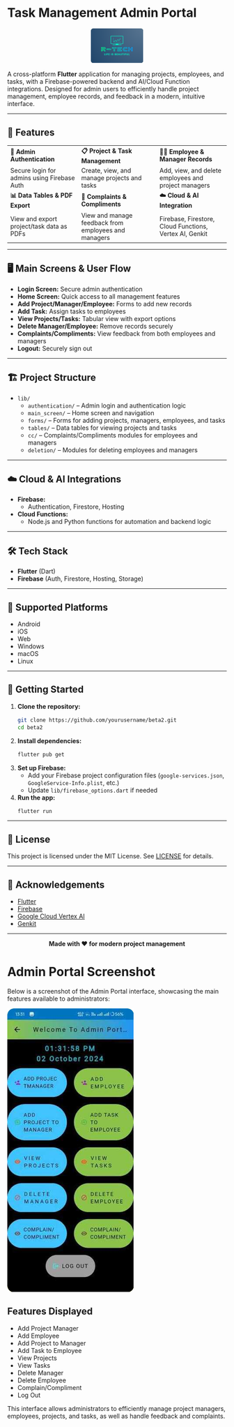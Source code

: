 # Task Management Admin Portal

<p align="center">
  <img src="images/logo.png" alt="Logo" width="120" />
</p>

A cross-platform **Flutter** application for managing projects, employees, and tasks, with a Firebase-powered backend and AI/Cloud Function integrations. Designed for admin users to efficiently handle project management, employee records, and feedback in a modern, intuitive interface.

---

## 🚀 Features

<div align="center">

<table>
  <tr>
    <td><b>👤 Admin Authentication</b></td>
    <td><b>📋 Project & Task Management</b></td>
    <td><b>🧑‍💼 Employee & Manager Records</b></td>
  </tr>
  <tr>
    <td>Secure login for admins using Firebase Auth</td>
    <td>Create, view, and manage projects and tasks</td>
    <td>Add, view, and delete employees and project managers</td>
  </tr>
  <tr>
    <td><b>📊 Data Tables & PDF Export</b></td>
    <td><b>💬 Complaints & Compliments</b></td>
    <td><b>☁️ Cloud & AI Integration</b></td>
  </tr>
  <tr>
    <td>View and export project/task data as PDFs</td>
    <td>View and manage feedback from employees and managers</td>
    <td>Firebase, Firestore, Cloud Functions, Vertex AI, Genkit</td>
  </tr>
</table>

</div>

---

## 🖥️ Main Screens & User Flow

- **Login Screen:** Secure admin authentication
- **Home Screen:** Quick access to all management features
- **Add Project/Manager/Employee:** Forms to add new records
- **Add Task:** Assign tasks to employees
- **View Projects/Tasks:** Tabular view with export options
- **Delete Manager/Employee:** Remove records securely
- **Complaints/Compliments:** View feedback from both employees and managers
- **Logout:** Securely sign out

---

## 🏗️ Project Structure

- `lib/`
    - `authentication/` – Admin login and authentication logic
    - `main_screen/` – Home screen and navigation
    - `forms/` – Forms for adding projects, managers, employees, and tasks
    - `tables/` – Data tables for viewing projects and tasks
    - `cc/` – Complaints/Compliments modules for employees and managers
    - `deletion/` – Modules for deleting employees and managers
---

## ☁️ Cloud & AI Integrations

- **Firebase:**
    - Authentication, Firestore, Hosting
- **Cloud Functions:**
    - Node.js and Python functions for automation and backend logic
---

## 🛠️ Tech Stack

- **Flutter** (Dart)
- **Firebase** (Auth, Firestore, Hosting, Storage)
---

## 📱 Supported Platforms

- Android
- iOS
- Web
- Windows
- macOS
- Linux

---

## 🏁 Getting Started

1. **Clone the repository:**
   ```bash
   git clone https://github.com/yourusername/beta2.git
   cd beta2
   ```
2. **Install dependencies:**
   ```bash
   flutter pub get
   ```
3. **Set up Firebase:**
    - Add your Firebase project configuration files (`google-services.json`, `GoogleService-Info.plist`, etc.)
    - Update `lib/firebase_options.dart` if needed
4. **Run the app:**
   ```bash
   flutter run
   ```

---

## 📄 License

This project is licensed under the MIT License. See [LICENSE](LICENSE) for details.

---

## 🙏 Acknowledgements

- [Flutter](https://flutter.dev/)
- [Firebase](https://firebase.google.com/)
- [Google Cloud Vertex AI](https://cloud.google.com/vertex-ai)
- [Genkit](https://github.com/genkit-dev/genkit)

---

<p align="center">
  <b>Made with ❤️ for modern project management</b>
</p>

# Admin Portal Screenshot

Below is a screenshot of the Admin Portal interface, showcasing the main features available to administrators:

![Admin Portal](images/admin_portal_screenshot.jpg)

## Features Displayed
- Add Project Manager
- Add Employee
- Add Project to Manager
- Add Task to Employee
- View Projects
- View Tasks
- Delete Manager
- Delete Employee
- Complain/Compliment
- Log Out

This interface allows administrators to efficiently manage project managers, employees, projects, and tasks, as well as handle feedback and complaints.
